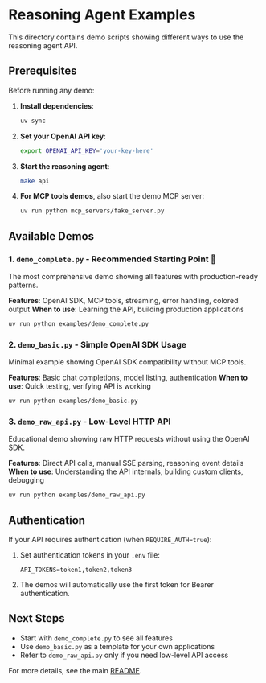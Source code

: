 # Reasoning Agent Examples

This directory contains demo scripts showing different ways to use the reasoning agent API.

## Prerequisites

Before running any demo:

1. **Install dependencies**:
   ```bash
   uv sync
   ```

2. **Set your OpenAI API key**:
   ```bash
   export OPENAI_API_KEY='your-key-here'
   ```

3. **Start the reasoning agent**:
   ```bash
   make api
   ```

4. **For MCP tools demos**, also start the demo MCP server:
   ```bash
   uv run python mcp_servers/fake_server.py
   ```

## Available Demos

### 1. `demo_complete.py` - **Recommended Starting Point** 🌟

The most comprehensive demo showing all features with production-ready patterns.

**Features**: OpenAI SDK, MCP tools, streaming, error handling, colored output
**When to use**: Learning the API, building production applications

```bash
uv run python examples/demo_complete.py
```

### 2. `demo_basic.py` - Simple OpenAI SDK Usage

Minimal example showing OpenAI SDK compatibility without MCP tools.

**Features**: Basic chat completions, model listing, authentication
**When to use**: Quick testing, verifying API is working

```bash
uv run python examples/demo_basic.py
```

### 3. `demo_raw_api.py` - Low-Level HTTP API

Educational demo showing raw HTTP requests without using the OpenAI SDK.

**Features**: Direct API calls, manual SSE parsing, reasoning event details
**When to use**: Understanding the API internals, building custom clients, debugging

```bash
uv run python examples/demo_raw_api.py
```

## Authentication

If your API requires authentication (when `REQUIRE_AUTH=true`):

1. Set authentication tokens in your `.env` file:
   ```
   API_TOKENS=token1,token2,token3
   ```

2. The demos will automatically use the first token for Bearer authentication.

## Next Steps

- Start with `demo_complete.py` to see all features
- Use `demo_basic.py` as a template for your own applications
- Refer to `demo_raw_api.py` only if you need low-level API access

For more details, see the main [README](../README.md).